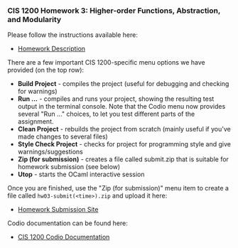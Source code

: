 ### CIS 1200 Homework 3: Higher-order Functions, Abstraction, and Modularity

Please follow the instructions available here:

- [Homework Description](http://www.cis.upenn.edu/~cis1200/current/hw/hw03)

There are a few important CIS 1200-specific menu options we have provided (on the top row):

- **Build Project** - compiles the project (useful for debugging and checking for warnings)
- **Run ...** - compiles and runs your project, showing the resulting test output in the terminal console. Note that the Codio menu now provides several "Run ..." choices, to let you test different parts of the assignment.
- **Clean Project** - rebuilds the project from scratch (mainly useful if you've made changes to several files)
- **Style Check Project** - checks for project for programming style and give warnings/suggestions
- **Zip (for submission)** - creates a file called submit.zip that is suitable for homework submission (see below)
- **Utop** - starts the OCaml interactive session

Once you are finished, use the "Zip (for submission)" menu item to create a file called
`hw03-submit(<time>).zip` and upload it here:

- [Homework Submission Site](https://www.cis.upenn.edu/~cis1200/current/submitredirect/)

Codio documentation can be found here:

- [CIS 1200 Codio Documentation](https://www.cis.upenn.edu/~cis1200/current/codio/)
